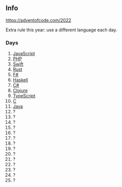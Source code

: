 ## Info

https://adventofcode.com/2022

Extra rule this year: use a different language each day.

### Days
1. [JavaScript](01)
2. [PHP](02)
3. [Swift](03)
4. [Rust](04)
5. [F#](05)
6. [Haskell](06)
7. [C#](07)
8. [Clojure](08)
9. [TypeScript](09)
10. [C](10)
11. [Java](11)
12. ?
13. ?
14. ?
15. ?
16. ?
17. ?
18. ?
19. ?
20. ?
21. ?
22. ?
23. ?
24. ?
25. ?
